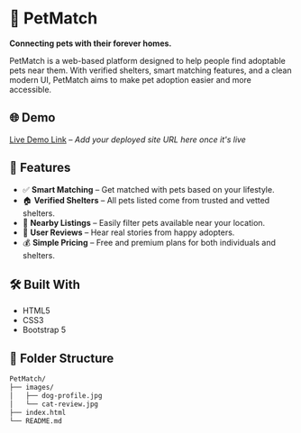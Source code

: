 # 🐾 PetMatch

**Connecting pets with their forever homes.**

PetMatch is a web-based platform designed to help people find adoptable pets near them. With verified shelters, smart matching features, and a clean modern UI, PetMatch aims to make pet adoption easier and more accessible.

## 🌐 Demo

[Live Demo Link](#) – *Add your deployed site URL here once it's live*


## 🚀 Features

- ✅ **Smart Matching** – Get matched with pets based on your lifestyle.
- 🏠 **Verified Shelters** – All pets listed come from trusted and vetted shelters.
- 📍 **Nearby Listings** – Easily filter pets available near your location.
- 📢 **User Reviews** – Hear real stories from happy adopters.
- 💰 **Simple Pricing** – Free and premium plans for both individuals and shelters.

## 🛠️ Built With

- HTML5
- CSS3
- Bootstrap 5

## 📂 Folder Structure

```bash
PetMatch/
├── images/
│   ├── dog-profile.jpg
│   └── cat-review.jpg
├── index.html
└── README.md

